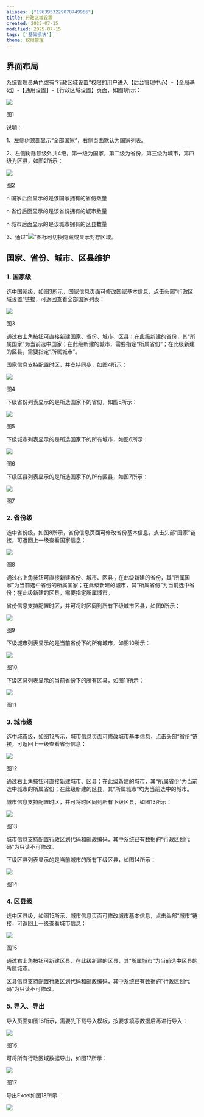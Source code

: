 ```yaml
---
aliases: ["1963953229078749956"]
title: 行政区域设置
created: 2025-07-15
modified: 2025-07-15
tags: ['基础模块']
theme: 权限管理
---
```


## **界面布局**

系统管理员角色或有“行政区域设置”权限的用户进入【后台管理中心】-【全局基础】-【通用设置】-【行政区域设置】页面，如图1所示：

![](https://myhelpdoc.oss-cn-heyuan.aliyuncs.com/mdimages/80788dc5182daea5a9ea9f4cdd1ba4f3.jpg)

图1

说明：

1、左侧树顶部显示“全部国家”，右侧页面默认为国家列表。

2、左侧树除顶级外共4级，第一级为国家，第二级为省份，第三级为城市，第四级为区县，如图2所示：

![](https://myhelpdoc.oss-cn-heyuan.aliyuncs.com/mdimages/910e3ab3ea516d468854cd951a64e3c5.jpg)

图2

n 国家后面显示的是该国家拥有的省份数量

n 省份后面显示的是该省份拥有的城市数量

n 城市后面显示的是该城市拥有的区县数量

3、通过“![](https://myhelpdoc.oss-cn-heyuan.aliyuncs.com/mdimages/c0716b685ace2914cbec65dc720e13b2.jpg)”图标可切换隐藏或显示封存区域。

## **国家、省份、城市、区县维护**

### 1. **国家级**

选中国家级，如图3所示，国家信息页面可修改国家基本信息，点击头部“行政区域设置”链接，可返回查看全部国家列表：

![](https://myhelpdoc.oss-cn-heyuan.aliyuncs.com/mdimages/6cd71cf5fe0e94222dc1ac7e50f0d11f.jpg)

图3

通过右上角按钮可直接新建国家、省份、城市、区县；在此级新建的省份，其“所属国家”为当前选中国家；在此级新建的城市，需要指定“所属省份”；在此级新建的区县，需要指定“所属城市”。

国家信息支持配置时区，并支持同步，如图4所示：

![](https://myhelpdoc.oss-cn-heyuan.aliyuncs.com/mdimages/a6b2ceb88a60fbbf629f59458afb2e27.jpg)

图4

下级省份列表显示的是所选国家下的省份，如图5所示：

![](https://myhelpdoc.oss-cn-heyuan.aliyuncs.com/mdimages/0f55f6220009d8c69cfceeeff8236ab7.jpg)

图5

下级城市列表显示的是所选国家下的所有城市，如图6所示：

![](https://myhelpdoc.oss-cn-heyuan.aliyuncs.com/mdimages/b2c8e31385fe41b3e7eda8e6f036fd40.jpg)

图6

下级区县列表显示的是所选国家下的所有区县，如图7所示：

![](https://myhelpdoc.oss-cn-heyuan.aliyuncs.com/mdimages/6ee20a2ee51daf6917dcf37fef2aabeb.jpg)

图7

### 2. **省份级**

选中省份级，如图8所示，省份信息页面可修改省份基本信息，点击头部“国家”链接，可返回上一级查看国家信息：

![](https://myhelpdoc.oss-cn-heyuan.aliyuncs.com/mdimages/e366aed0a33d5250d1d63a74d84877b1.jpg)

图8

通过右上角按钮可直接新建省份、城市、区县；在此级新建的省份，其“所属国家”为当前选中省份的所属国家；在此级新建的城市，其“所属省份”为当前选中省份；在此级新建的区县，需要指定所属城市。

省份信息支持配置时区，并可将时区同到所有下级城市区县，如图9所示：

![](https://myhelpdoc.oss-cn-heyuan.aliyuncs.com/mdimages/0b4271192f68b667e42d8f6fbec1b64c.jpg)

图9

下级城市列表显示的是当前省份下的所有城市，如图10所示：

![](https://myhelpdoc.oss-cn-heyuan.aliyuncs.com/mdimages/156789ea59219a5cdd891ea2cab3d560.jpg)

图10

下级区县列表显示的当前省份下的所有区县，如图11所示：

![](https://myhelpdoc.oss-cn-heyuan.aliyuncs.com/mdimages/71930df6703e8a1d9170867d6471ca66.jpg)

图11

### 3. **城市级**

选中城市级，如图12所示，城市信息页面可修改城市基本信息，点击头部“省份”链接，可返回上一级查看省份信息：

![](https://myhelpdoc.oss-cn-heyuan.aliyuncs.com/mdimages/911bdc46cc56164259f156bd502ace9c.jpg)

图12

通过右上角按钮可直接新建城市、区县；在此级新建的城市，其“所属省份”为当前选中城市的所属省份；在此级新建的区县，其“所属城市”均为当前选中的城市。

城市信息支持配置时区，并可将时区同到所有下级区县，如图13所示：

![](https://myhelpdoc.oss-cn-heyuan.aliyuncs.com/mdimages/2142f0fc77ed04f967fd415a4095523f.jpg)

图13

城市信息支持配置行政区划代码和邮政编码，其中系统已有数据的“行政区划代码”为只读不可修改。

下级区县列表显示的是当前城市的所有下级区县，如图14所示：

![](https://myhelpdoc.oss-cn-heyuan.aliyuncs.com/mdimages/2223b9b5a7d2f9410de079f69ffbc5ee.jpg)

图14

### 4. **区县级**

选中区县级，如图15所示，城市信息页面可修改城市基本信息，点击头部“城市”链接，可返回上一级查看城市信息：

![](https://myhelpdoc.oss-cn-heyuan.aliyuncs.com/mdimages/0f91525c760ac71029a7a1779d472161.jpg)

图15

通过右上角按钮可新建区县，在此级新建的区县，其“所属城市”为当前选中区县的所属城市。

区县信息支持配置行政区划代码和邮政编码，其中系统已有数据的“行政区划代码”为只读不可修改。

### 5. **导入、导出**

导入页面如图16所示，需要先下载导入模板，按要求填写数据后再进行导入：

![](https://myhelpdoc.oss-cn-heyuan.aliyuncs.com/mdimages/8fc94ca36bbaa3c06b103729003df854.jpg)

图16

可将所有行政区域数据导出，如图17所示：

![](https://myhelpdoc.oss-cn-heyuan.aliyuncs.com/mdimages/2f65aff2f314ebc0b44feb959be66a94.jpg)

图17

导出Excel如图18所示：

![](https://myhelpdoc.oss-cn-heyuan.aliyuncs.com/mdimages/956de812a60ae9d2691c6ac072056781.jpg)

